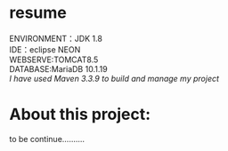 # resume
ENVIRONMENT：JDK 1.8</br>
IDE：eclipse NEON</br>
WEBSERVE:TOMCAT8.5</br>
DATABASE:MariaDB 10.1.19</br>
*I have used Maven 3.3.9 to build and manage my project*</br>

# About this project:</br>
to be continue..........

